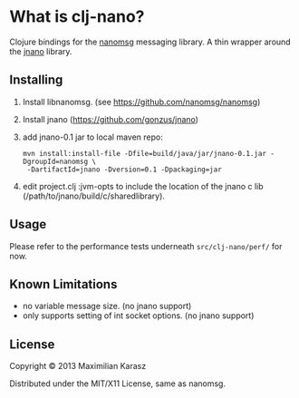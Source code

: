 # What is clj-nano?

Clojure bindings for the [nanomsg][1] messaging library.
A thin wrapper around the [jnano][2] library.

[1]:http://nanomsg.org
[2]:https://github.com/gonzus/jnano


## Installing

1. Install libnanomsg. (see https://github.com/nanomsg/nanomsg)

2. Install jnano (https://github.com/gonzus/jnano)

3. add jnano-0.1 jar to local maven repo:

   ```shell
   mvn install:install-file -Dfile=build/java/jar/jnano-0.1.jar -DgroupId=nanomsg \
    -DartifactId=jnano -Dversion=0.1 -Dpackaging=jar
   ```
   
4. edit project.clj :jvm-opts to include the location of the jnano
   c lib (/path/to/jnano/build/c/sharedlibrary).


## Usage

Please refer to the performance tests underneath `src/clj-nano/perf/` for now.

## Known Limitations

- no variable message size. (no jnano support)
- only supports setting of int socket options. (no jnano support)

## License

Copyright © 2013 Maximilian Karasz

Distributed under the MIT/X11 License, same as nanomsg.
